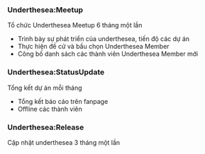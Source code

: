 ### Underthesea:Meetup

Tổ chức Underthesea Meetup 6 tháng một lần

* Trình bày sự phát triển của underthesea, tiến độ các dự án
* Thực hiện đề cử và bầu chọn Underthesea Member
* Công bố danh sách các thành viên Underthesea Member mới 

### Underthesea:StatusUpdate

Tổng kết dự án mỗi tháng

* Tổng kết báo cáo trên fanpage
* Offline các thành viên

### Underthesea:Release

Cập nhật underthesea 3 tháng một lần 